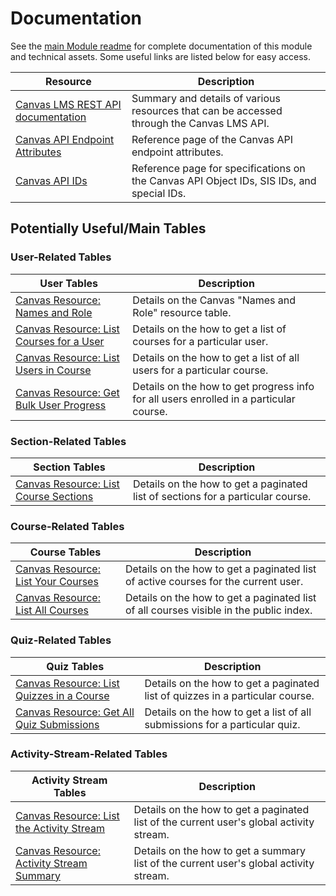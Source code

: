 # Documentation

See the [main Module readme](https://github.com/microsoft/OpenEduAnalytics/tree/main/modules/module_catalog/Canvas) for complete documentation of this module and technical assets. Some useful links are listed below for easy access.

| Resource | Description |
| --- | --- |
| [Canvas LMS REST API documentation](https://canvas.instructure.com/doc/api/index.html) | Summary and details of various resources that can be accessed through the Canvas LMS API. |
| [Canvas API Endpoint Attributes](https://canvas.instructure.com/doc/api/file.endpoint_attributes.html) | Reference page of the Canvas API endpoint attributes. |
| [Canvas API IDs](https://canvas.instructure.com/doc/api/file.object_ids.html) | Reference page for specifications on the Canvas API Object IDs, SIS IDs, and special IDs. |

## Potentially Useful/Main Tables

### User-Related Tables

| User Tables | Description |
| --- | --- |
| [Canvas Resource: Names and Role](https://canvas.instructure.com/doc/api/names_and_role.html#method.lti/ims/names_and_roles.course_index) | Details on the Canvas "Names and Role" resource table. |
| [Canvas Resource: List Courses for a User](https://canvas.instructure.com/doc/api/all_resources.html#method.courses.user_index) | Details on the how to get a list of courses for a particular user. |
| [Canvas Resource: List Users in Course](https://canvas.instructure.com/doc/api/courses.html#method.courses.users) | Details on the how to get a list of all users for a particular course. |
| [Canvas Resource: Get Bulk User Progress](https://canvas.instructure.com/doc/api/all_resources.html#method.courses.bulk_user_progress) | Details on the how to get progress info for all users enrolled in a particular course. |

### Section-Related Tables

| Section Tables | Description |
| --- | --- |
| [Canvas Resource: List Course Sections](https://canvas.instructure.com/doc/api/all_resources.html#method.sections.index) | Details on the how to get a paginated list of sections for a particular course. |

### Course-Related Tables

| Course Tables | Description |
| --- | --- |
| [Canvas Resource: List Your Courses](https://canvas.instructure.com/doc/api/all_resources.html#method.courses.index) | Details on the how to get a paginated list of active courses for the current user. |
| [Canvas Resource: List All Courses](https://canvas.instructure.com/doc/api/all_resources.html#method.search.all_courses) | Details on the how to get a paginated list of all courses visible in the public index. |

### Quiz-Related Tables

| Quiz Tables | Description |
| --- | --- |
| [Canvas Resource: List Quizzes in a Course](https://canvas.instructure.com/doc/api/all_resources.html#method.quizzes/quizzes_api.index) | Details on the how to get a paginated list of quizzes in a particular course. |
| [Canvas Resource: Get All Quiz Submissions](https://canvas.instructure.com/doc/api/all_resources.html#method.quizzes/quiz_submissions_api.index) | Details on the how to get a list of all submissions for a particular quiz. |

### Activity-Stream-Related Tables

| Activity Stream Tables | Description |
| --- | --- |
| [Canvas Resource: List the Activity Stream](https://canvas.instructure.com/doc/api/all_resources.html#method.users.activity_stream) | Details on the how to get a paginated list of the current user's global activity stream. |
| [Canvas Resource: Activity Stream Summary](https://canvas.instructure.com/doc/api/all_resources.html#method.users.activity_stream_summary) | Details on the how to get a summary list of the current user's global activity stream. |
